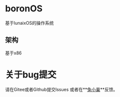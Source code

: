 # boronOS
基于lunaixOS的操作系统
## 架构
基于x86
# 关于bug提交
请在Gitee或者Github提交Issues
或者在**[兔小巢](https://txc.qq.com/products/660069)**反馈。
